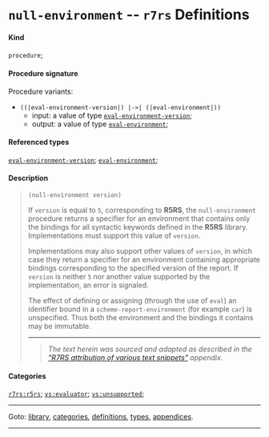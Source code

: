 

<a id='definition__r7rs__null-environment'></a>

# `null-environment` -- `r7rs` Definitions


#### Kind

`procedure`;


#### Procedure signature

Procedure variants:
 * `((|eval-environment-version|) |->| (|eval-environment|))`
   * input: a value of type [`eval-environment-version`](../../r7rs/types/eval-environment-version.md#type__r7rs__eval-environment-version);
   * output: a value of type [`eval-environment`](../../r7rs/types/eval-environment.md#type__r7rs__eval-environment);


#### Referenced types

[`eval-environment-version`](../../r7rs/types/eval-environment-version.md#type__r7rs__eval-environment-version);
[`eval-environment`](../../r7rs/types/eval-environment.md#type__r7rs__eval-environment);


#### Description

> ````
> (null-environment version)
> ````
> 
> 
> If `version` is equal to `5`,
> corresponding to __R5RS__,
> the `null-environment` procedure returns
> a specifier for an environment that contains only the
> bindings for all syntactic keywords
> defined in the __R5RS__ library.
> Implementations must support this value of `version`.
> 
> Implementations may also support other values of `version`, in which
> case they return a specifier for an environment containing appropriate bindings corresponding to the specified version of the report.
> If `version`
> is neither `5` nor another value supported by
> the implementation, an error is signaled.
> 
> The effect of defining or assigning (through the use of `eval`)
> an identifier bound in a `scheme-report-environment` (for example
> `car`) is unspecified.  Thus both the environment and the bindings
> it contains may be immutable.
> 
> 
> ----
> > *The text herein was sourced and adapted as described in the ["R7RS attribution of various text snippets"](../../r7rs/appendices/attribution.md#appendix__r7rs__attribution) appendix.*


#### Categories

[`r7rs:r5rs`](../../r7rs/categories/r7rs_3a_r5rs.md#category__r7rs__r7rs_3a_r5rs);
[`vs:evaluator`](../../r7rs/categories/vs_3a_evaluator.md#category__r7rs__vs_3a_evaluator);
[`vs:unsupported`](../../r7rs/categories/vs_3a_unsupported.md#category__r7rs__vs_3a_unsupported);

----

Goto: [library](../../r7rs/_index.md#library__r7rs), [categories](../../r7rs/categories/_index.md#toc__r7rs__categories), [definitions](../../r7rs/definitions/_index.md#toc__r7rs__definitions), [types](../../r7rs/types/_index.md#toc__r7rs__types), [appendices](../../r7rs/appendices/_index.md#toc__r7rs__appendices).

----

